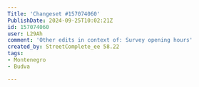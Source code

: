 ```yaml
---
Title: 'Changeset #157074060'
PublishDate: 2024-09-25T10:02:21Z
id: 157074060
user: L29Ah
comment: 'Other edits in context of: Survey opening hours'
created_by: StreetComplete_ee 58.22
tags:
- Montenegro
- Budva

---
```

